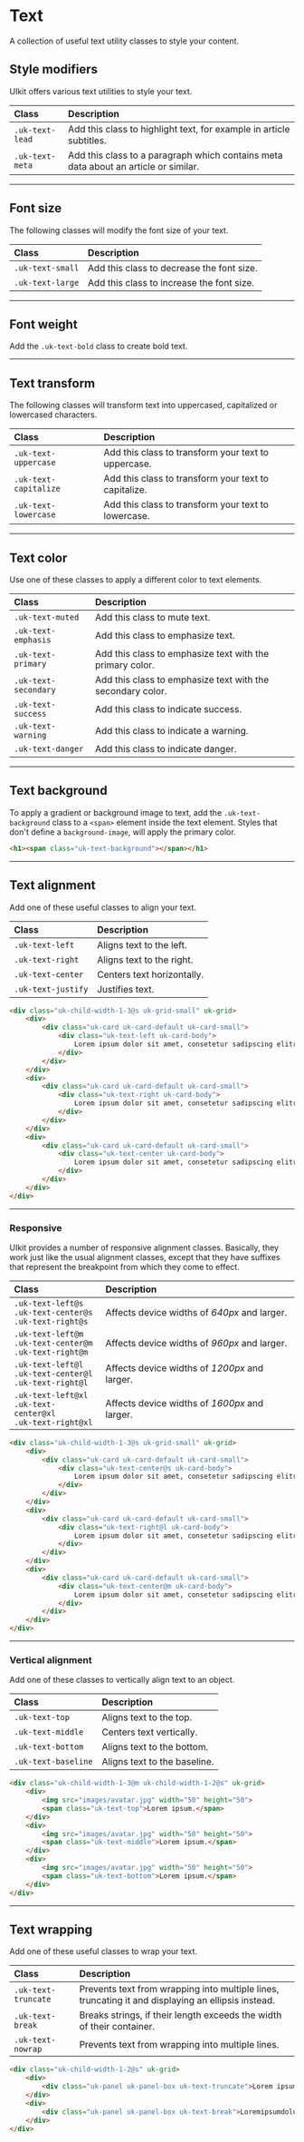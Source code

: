 # Text

<p class="uk-text-lead">A collection of useful text utility classes to style your content.</p>

## Style modifiers

UIkit offers various text utilities to style your text.

| Class           | Description                                                                                                           |
| :-------------- | :-------------------------------------------------------------------------------------------------------------------- |
| `.uk-text-lead` | <span class="uk-text-lead">Add this class to highlight text, for example in article subtitles.</span>                 |
| `.uk-text-meta` | <span class="uk-text-meta">Add this class to a paragraph which contains meta data about an article or similar.</span> |

***

## Font size

The following classes will modify the font size of your text.

| Class            | Description                                                                  |
| :--------------- | :--------------------------------------------------------------------------- |
| `.uk-text-small` | <span class="uk-text-small">Add this class to decrease the font size.</span> |
| `.uk-text-large` | <span class="uk-text-large">Add this class to increase the font size.</span> |

***

## Font weight

Add the `.uk-text-bold` class to create <span class="uk-text-bold">bold text</span>.

***

## Text transform

The following classes will transform text into uppercased, capitalized or lowercased characters.

| Class                 | Description                                                                                  |
| :-------------------- | :------------------------------------------------------------------------------------------- |
| `.uk-text-uppercase`  | <span class="uk-text-uppercase">Add this class to transform your text to uppercase.</span>   |
| `.uk-text-capitalize` | <span class="uk-text-capitalize">Add this class to transform your text to capitalize.</span> |
| `.uk-text-lowercase`  | <span class="uk-text-lowercase">Add this class to transform your text to lowercase.</span>   |

***

## Text color

Use one of these classes to apply a different color to text elements.

| Class                | Description                                                                                       |
| :------------------- | :------------------------------------------------------------------------------------------------ |
| `.uk-text-muted`     | <span class="uk-text-muted">Add this class to mute text.</span>                                   |
| `.uk-text-emphasis`  | <span class="uk-text-emphasis">Add this class to emphasize text.</span>                           |
| `.uk-text-primary`   | <span class="uk-text-primary">Add this class to emphasize text with the primary color.</span>     |
| `.uk-text-secondary` | <span class="uk-text-secondary">Add this class to emphasize text with the secondary color.</span> |
| `.uk-text-success`   | <span class="uk-text-success">Add this class to indicate success.</span>                          |
| `.uk-text-warning`   | <span class="uk-text-warning">Add this class to indicate a warning.</span>                        |
| `.uk-text-danger`    | <span class="uk-text-danger">Add this class to indicate danger.</span>                            |

***

## Text background

To apply a gradient or background image to text, add the `.uk-text-background` class to a `<span>` element inside the text element. Styles that don't define a `background-image`, will apply the primary color.

```html
<h1><span class="uk-text-background"></span></h1>
```

***

## Text alignment

Add one of these useful classes to align your text.

| Class              | Description                |
| :----------------- | :------------------------- |
| `.uk-text-left`    | Aligns text to the left.   |
| `.uk-text-right`   | Aligns text to the right.  |
| `.uk-text-center`  | Centers text horizontally. |
| `.uk-text-justify` | Justifies text.            |

```html
<div class="uk-child-width-1-3@s uk-grid-small" uk-grid>
    <div>
        <div class="uk-card uk-card-default uk-card-small">
            <div class="uk-text-left uk-card-body">
                Lorem ipsum dolor sit amet, consetetur sadipscing elitr. <code>.uk-text-left</code>
            </div>
        </div>
    </div>
    <div>
        <div class="uk-card uk-card-default uk-card-small">
            <div class="uk-text-right uk-card-body">
                Lorem ipsum dolor sit amet, consetetur sadipscing elitr. <code>.uk-text-right</code>
            </div>
        </div>
    </div>
    <div>
        <div class="uk-card uk-card-default uk-card-small">
            <div class="uk-text-center uk-card-body">
                Lorem ipsum dolor sit amet, consetetur sadipscing elitr. <code>.uk-text-center</code>
            </div>
        </div>
    </div>
</div>
```

***

### Responsive

UIkit provides a number of responsive alignment classes. Basically, they work just like the usual alignment classes, except that they have suffixes that represent the breakpoint from which they come to effect.

| Class                                                               | Description                                   |
| :------------------------------------------------------------------ | :-------------------------------------------- |
| `.uk-text-left@s`<br> `.uk-text-center@s`<br> `.uk-text-right@s`    | Affects device widths of _640px_ and larger.  |
| `.uk-text-left@m`<br> `.uk-text-center@m`<br>   `.uk-text-right@m`  | Affects device widths of _960px_ and larger.  |
| `.uk-text-left@l`<br> `.uk-text-center@l`<br> `.uk-text-right@l`    | Affects device widths of _1200px_ and larger. |
| `.uk-text-left@xl`<br> `.uk-text-center@xl`<br> `.uk-text-right@xl` | Affects device widths of _1600px_ and larger. |

```html
<div class="uk-child-width-1-3@s uk-grid-small" uk-grid>
    <div>
        <div class="uk-card uk-card-default uk-card-small">
            <div class="uk-text-center@s uk-card-body">
                Lorem ipsum dolor sit amet, consetetur sadipscing elitr. <code>.uk-text-center@s</code>
            </div>
        </div>
    </div>
    <div>
        <div class="uk-card uk-card-default uk-card-small">
            <div class="uk-text-right@l uk-card-body">
                Lorem ipsum dolor sit amet, consetetur sadipscing elitr. <code>.uk-text-right@l</code>
            </div>
        </div>
    </div>
    <div>
        <div class="uk-card uk-card-default uk-card-small">
            <div class="uk-text-center@m uk-card-body">
                Lorem ipsum dolor sit amet, consetetur sadipscing elitr. <code>.uk-text-center@m</code>
            </div>
        </div>
    </div>
</div>
```

***

### Vertical alignment

Add one of these classes to vertically align text to an object.

| Class               | Description                  |
| :------------------ | :--------------------------- |
| `.uk-text-top`      | Aligns text to the top.      |
| `.uk-text-middle`   | Centers text vertically.     |
| `.uk-text-bottom`   | Aligns text to the bottom.   |
| `.uk-text-baseline` | Aligns text to the baseline. |

```html
<div class="uk-child-width-1-3@m uk-child-width-1-2@s" uk-grid>
    <div>
        <img src="images/avatar.jpg" width="50" height="50">
        <span class="uk-text-top">Lorem ipsum.</span>
    </div>
    <div>
        <img src="images/avatar.jpg" width="50" height="50">
        <span class="uk-text-middle">Lorem ipsum.</span>
    </div>
    <div>
        <img src="images/avatar.jpg" width="50" height="50">
        <span class="uk-text-bottom">Lorem ipsum.</span>
    </div>
</div>
```

***

## Text wrapping

Add one of these useful classes to wrap your text.

| Class               | Description                                                                                        |
| :------------------ | :------------------------------------------------------------------------------------------------- |
| `.uk-text-truncate` | Prevents text from wrapping into multiple lines, truncating it and displaying an ellipsis instead. |
| `.uk-text-break`    | Breaks strings, if their length exceeds the width of their container.                              |
| `.uk-text-nowrap`   | Prevents text from wrapping into multiple lines.                                                   |

```html
<div class="uk-child-width-1-2@s" uk-grid>
    <div>
        <div class="uk-panel uk-panel-box uk-text-truncate">Lorem ipsum dolor sit amet, consectetur adipiscing elit, sed do eiusmod tempor incididunt ut labore et dolore magna aliqua.</div>
    </div>
    <div>
        <div class="uk-panel uk-panel-box uk-text-break">Loremipsumdolorsitamet,consecteturadipiscingelit,seddoeiusmodtemporincididuntutlaboreetdoloremagnaaliqua.</div>
    </div>
</div>
```

